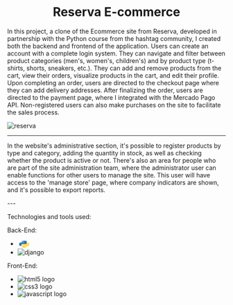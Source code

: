 <h1 align="center">Reserva E-commerce</h1>

<p>In this project, a clone of the Ecommerce site from Reserva, developed in partnership with the Python course from the hashtag community, I created both the backend and frontend of the application. Users can create an account with a complete login system. They can navigate and filter between product categories (men's, women's, children's) and by product type (t-shirts, shorts, sneakers, etc.). They can add and remove products from the cart, view their orders, visualize products in the cart, and edit their profile. Upon completing an order, users are directed to the checkout page where they can add delivery addresses. After finalizing the order, users are directed to the payment page, where I integrated with the Mercado Pago API. Non-registered users can also make purchases on the site to facilitate the sales process.</p>


![reserva](https://github.com/CassianoOliveira23/ecommerce/assets/130614345/83e69d3c-f585-43e6-a8e0-4394de8883dc)


---

<p>
  In the website's administrative section, it's possible to register products by type and category, adding the quantity in stock, as well as checking whether the product is active or not. There's also an area   for people who are part of the site administration team, where the administrator user can enable functions for other users to manage the site. This user will have access to the 'manage store' page, where     company indicators are shown, and it's possible to export reports.
</p>
---

Technologies and tools used:


Back-End:
  - <img align="center" height="20" width="30" alt="js-icon"  src="https://raw.githubusercontent.com/devicons/devicon/master/icons/python/python-original.svg">
  - <img src="https://cdn.worldvectorlogo.com/logos/django.svg" alt="django" width="20" height="=20"/>



Front-End:
  - <img src="https://cdn.jsdelivr.net/gh/devicons/devicon/icons/html5/html5-original.svg" width="50" height="50" alt="html5 logo"  />
  - <img src="https://cdn.jsdelivr.net/gh/devicons/devicon/icons/css3/css3-original.svg" width="50" height="50" alt="css3 logo"  />
  - <img src="https://cdn.jsdelivr.net/gh/devicons/devicon/icons/javascript/javascript-original.svg" width="50" height="50" alt="javascript logo"  />




 
 
